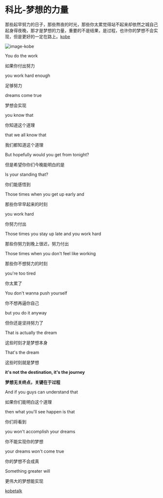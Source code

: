 # 科比-梦想的力量


那些起早努力的日子，那些熬夜的时光，那些你太累觉得站不起来却依然之城自己起身得夜晚，那才是梦想的力量，重要的不是结果，是过程，也许你的梦想不会实现，但是更好的一定在路上。[kobe](https://www.youtube.com/watch?v=3Sq_SAO4gaY )

![image-kobe](kobe.jpg)

You do the work

如果你付出努力

you work hard enough

足够努力

dreams come true

梦想会实现

you know that

你知道这个道理

that we all know that

我们都知道这个道理

But hopefully would you get from tonight?

但是希望你你们今晚能明白的是

Is your standing that?

你们能感悟到

Those times when you get up early and

那些你早早起来的时刻

you work hard

你努力付出

Those times you stay up late and you work hard

那些你努力到晚上很迟，努力付出

Those times when you don't feel like working

那些你不想努力的时刻

you're too tired

你太累了

You don't wanna push yourself

你不想再逼你自己

but you do it anyway

但你还是坚持努力了

That is actually the dream

这些时刻才是梦想本身

That's the dream

这些时刻就是梦想

**it's not the destination, it's the journey**

**梦想无关终点，关键在于过程**

And if you guys can understand that

如果你们能明白这个道理

then what you'll see happen is that

你们将看到

you won't accomplish your dreams

你不能实现你的梦想

your dreams won't come true

你的梦想不会成真

Something greater will

更伟大的梦想能实现

[kobetalk](https://v.qq.com/x/page/u327036h4c8.html)

<!--more-->


